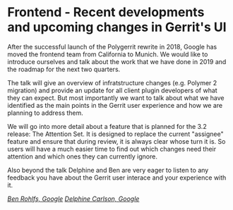 # Frontend - Recent developments and upcoming changes in Gerrit's UI

After the successful launch of the Polygerrit rewrite in 2018, Google has moved
the frontend team from California to Munich. We would like to introduce
ourselves and talk about the work that we have done in 2019 and the roadmap for
the next two quarters.

The talk will give an overview of infratstructure changes (e.g. Polymer 2
migration) and provide an update for all client plugin developers of what they
can expect. But most importantly we want to talk about what we have identified
as the main points in the Gerrit user experience and how we are planning to
address them.

We will go into more detail about a feature that is planned for the 3.2 release:
The Attention Set. It is designed to replace the current "assignee" feature and
ensure that during review, it is always clear whose turn it is. So users will
have a much easier time to find out which changes need their attention and which
ones they can currently ignore.

Also beyond the talk Delphine and Ben are very eager to listen to any feedback
you have about the Gerrit user interace and your experience with it.

*[Ben Rohlfs, Google](../speakers.md#brohlfs)*
*[Delphine Carlson, Google](../speakers.md#delphinec)*
